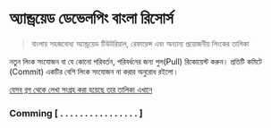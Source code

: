 # অ্যান্ড্রয়েড ডেভেলপিং বাংলা রিসোর্স

> বাংলায় সহজবোধ্য অ্যান্ড্রয়েড টিউটরিয়াল, রেফারেন্স এবং অন্যান্য প্রয়োজনীয় লিংকের তালিকা

নতুন লিংক সংযোজন বা যে কোনো পরিবর্তন, পরিবর্ধনের জন্য পুল(Pull) রিকোয়েস্ট করুন। প্রতিটি কমিটে (Commit) একটির বেশি লিংক সংযোজন না করার অনুরোধ রইলো।

[যেসব ব্লগ থেকে লেখা সংগ্রহ করা হয়েছে তার তালিকা এখানে](./blog_list.md)
### Comming [ . . . . . . . . . . . . . . . . ]
